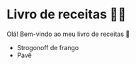# Livro de receitas :man_cook:

Olá! Bem-vindo ao meu livro de receitas :wave:

- Strogonoff de frango
- Pavê 

